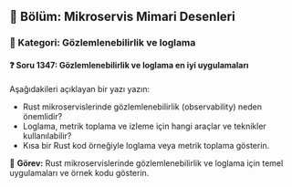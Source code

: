## 📘 Bölüm: Mikroservis Mimari Desenleri  
### 🔹 Kategori: Gözlemlenebilirlik ve loglama  
#### ❓ Soru 1347: Gözlemlenebilirlik ve loglama en iyi uygulamaları

Aşağıdakileri açıklayan bir yazı yazın:

- Rust mikroservislerinde gözlemlenebilirlik (observability) neden önemlidir?
- Loglama, metrik toplama ve izleme için hangi araçlar ve teknikler kullanılabilir?
- Kısa bir Rust kod örneğiyle loglama veya metrik toplama gösterin.

🔧 **Görev:** Rust mikroservislerinde gözlemlenebilirlik ve loglama için temel uygulamaları ve örnek kodu gösterin.
